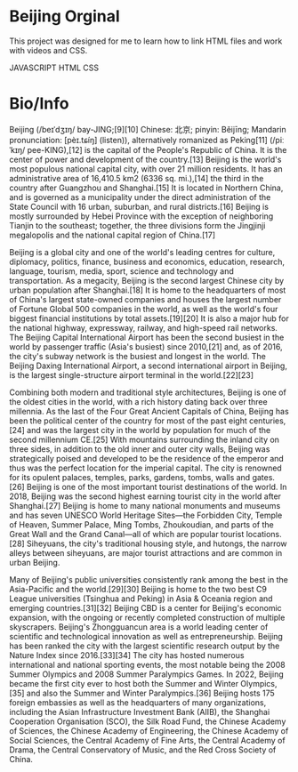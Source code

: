 # Beijing Orginal

This project was designed for me to learn how to link HTML files and work with videos and CSS.

JAVASCRIPT
HTML
CSS

# Bio/Info

Beijing (/beɪˈdʒɪŋ/ bay-JING;[9][10] Chinese: 北京; pinyin: Běijīng; Mandarin pronunciation: [pèɪ.tɕíŋ] (listen)), alternatively romanized as Peking[11] (/piːˈkɪŋ/ pee-KING),[12] is the capital of the People's Republic of China. It is the center of power and development of the country.[13] Beijing is the world's most populous national capital city, with over 21 million residents. It has an administrative area of 16,410.5 km2 (6336 sq. mi.),[14] the third in the country after Guangzhou and Shanghai.[15] It is located in Northern China, and is governed as a municipality under the direct administration of the State Council with 16 urban, suburban, and rural districts.[16] Beijing is mostly surrounded by Hebei Province with the exception of neighboring Tianjin to the southeast; together, the three divisions form the Jingjinji megalopolis and the national capital region of China.[17]

Beijing is a global city and one of the world's leading centres for culture, diplomacy, politics, finance, business and economics, education, research, language, tourism, media, sport, science and technology and transportation. As a megacity, Beijing is the second largest Chinese city by urban population after Shanghai.[18] It is home to the headquarters of most of China's largest state-owned companies and houses the largest number of Fortune Global 500 companies in the world, as well as the world's four biggest financial institutions by total assets.[19][20] It is also a major hub for the national highway, expressway, railway, and high-speed rail networks. The Beijing Capital International Airport has been the second busiest in the world by passenger traffic (Asia's busiest) since 2010,[21] and, as of 2016, the city's subway network is the busiest and longest in the world. The Beijing Daxing International Airport, a second international airport in Beijing, is the largest single-structure airport terminal in the world.[22][23]

Combining both modern and traditional style architectures, Beijing is one of the oldest cities in the world, with a rich history dating back over three millennia. As the last of the Four Great Ancient Capitals of China, Beijing has been the political center of the country for most of the past eight centuries,[24] and was the largest city in the world by population for much of the second millennium CE.[25] With mountains surrounding the inland city on three sides, in addition to the old inner and outer city walls, Beijing was strategically poised and developed to be the residence of the emperor and thus was the perfect location for the imperial capital. The city is renowned for its opulent palaces, temples, parks, gardens, tombs, walls and gates.[26] Beijing is one of the most important tourist destinations of the world. In 2018, Beijing was the second highest earning tourist city in the world after Shanghai.[27] Beijing is home to many national monuments and museums and has seven UNESCO World Heritage Sites—the Forbidden City, Temple of Heaven, Summer Palace, Ming Tombs, Zhoukoudian, and parts of the Great Wall and the Grand Canal—all of which are popular tourist locations.[28] Siheyuans, the city's traditional housing style, and hutongs, the narrow alleys between siheyuans, are major tourist attractions and are common in urban Beijing.

Many of Beijing's public universities consistently rank among the best in the Asia-Pacific and the world.[29][30] Beijing is home to the two best C9 League universities (Tsinghua and Peking) in Asia & Oceania region and emerging countries.[31][32] Beijing CBD is a center for Beijing's economic expansion, with the ongoing or recently completed construction of multiple skyscrapers. Beijing's Zhongguancun area is a world leading center of scientific and technological innovation as well as entrepreneurship. Beijing has been ranked the city with the largest scientific research output by the Nature Index since 2016.[33][34] The city has hosted numerous international and national sporting events, the most notable being the 2008 Summer Olympics and 2008 Summer Paralympics Games. In 2022, Beijing became the first city ever to host both the Summer and Winter Olympics,[35] and also the Summer and Winter Paralympics.[36] Beijing hosts 175 foreign embassies as well as the headquarters of many organizations, including the Asian Infrastructure Investment Bank (AIIB), the Shanghai Cooperation Organisation (SCO), the Silk Road Fund, the Chinese Academy of Sciences, the Chinese Academy of Engineering, the Chinese Academy of Social Sciences, the Central Academy of Fine Arts, the Central Academy of Drama, the Central Conservatory of Music, and the Red Cross Society of China.

